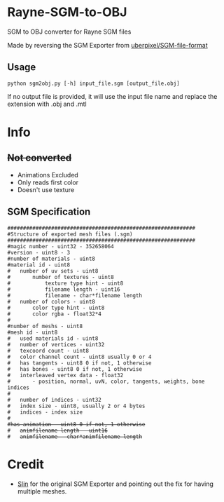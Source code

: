 # Rayne-SGM-to-OBJ
SGM to OBJ converter for Rayne SGM files

Made by reversing the SGM Exporter from [uberpixel/SGM-file-format](https://github.com/uberpixel/SGM-file-format)

## Usage

`python sgm2obj.py [-h] input_file.sgm [output_file.obj]`

If no output file is provided, it will use the input file name and replace the extension with .obj and .mtl

# Info

## ~~Not converted~~
- Animations Excluded
- Only reads first color
- Doesn't use texture

## SGM Specification

<pre><code>############################################################
#Structure of exported mesh files (.sgm)
############################################################
#magic number - uint32 - 352658064
#version - uint8 - 3
#number of materials - uint8
#material id - uint8
#	number of uv sets - uint8
#		number of textures - uint8
#			texture type hint - uint8
#			filename length - uint16
#			filename - char*filename length
#	number of colors - uint8
#		color type hint - uint8
#		color rgba - float32*4
#
#number of meshs - uint8
#mesh id - uint8
#	used materials id - uint8
#	number of vertices - uint32
#	texcoord count - uint8
#	color channel count - uint8 usually 0 or 4
#	has tangents - uint8 0 if not, 1 otherwise
#	has bones - uint8 0 if not, 1 otherwise
#	interleaved vertex data - float32
#		- position, normal, uvN, color, tangents, weights, bone indices
#
#	number of indices - uint32
#	index size - uint8, usually 2 or 4 bytes
#	indices - index size
#
#<del>has animation - uint8 0 if not, 1 otherwise</del>
#	<del>animfilename length - uint16</del>
#	<del>animfilename - char*animfilename length</del>
</code></pre>

# Credit

- [Slin](https://github.com/Slin) for the original SGM Exporter and pointing out the fix for having multiple meshes.